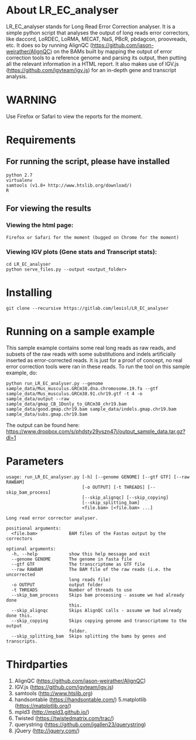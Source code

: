 # About LR_EC_analyser
LR_EC_analyser stands for Long Read Error Correction analyser. It is a simple python script that analyses the output of
long reads error correctors, like daccord, LoRDEC, LoRMA, MECAT, NaS, PBcR, pbdagcon, proovreads, etc. It does so by
running AlignQC (https://github.com/jason-weirather/AlignQC) on the BAMs built by mapping the output of error correction
tools to a reference genome and parsing its output, then putting all the relevant information in a HTML report. It also
makes use of IGV.js (https://github.com/igvteam/igv.js) for an in-depth gene and transcript analysis.

# WARNING
Use Firefox or Safari to view the reports for the moment.

# Requirements

## For running the script, please have installed
```
python 2.7
virtualenv
samtools (v1.8+ http://www.htslib.org/download/)
R
```

## For viewing the results
### Viewing the html page:
    Firefox or Safari for the moment (bugged on Chrome for the moment)
### Viewing IGV plots (Gene stats and Transcript stats):
```
cd LR_EC_analyser
python serve_files.py --output <output_folder>
```


# Installing
```
git clone --recursive https://gitlab.com/leoisl/LR_EC_analyser
```

# Running on a sample example
This sample example contains some real long reads as raw reads, and subsets of the raw reads with some substitutions and
indels artificially inserted as error-corrected reads. It is just for a proof of concept, no real error correction tools
were ran in these reads. To run the tool on this sample example, do:

```
python run_LR_EC_analyser.py --genome sample_data/Mus_musculus.GRCm38.dna.chromosome.19.fa --gtf sample_data/Mus_musculus.GRCm38.91.chr19.gtf -t 4 -o sample_data/output --raw sample_data/gmap_CB_1Donly_to_GRCm38_chr19.bam sample_data/good.gmap.chr19.bam sample_data/indels.gmap.chr19.bam sample_data/subs.gmap.chr19.bam
```

The output can be found here: https://www.dropbox.com/s/phdsty29yszn47j/output_sample_data.tar.gz?dl=1

# Parameters
```
usage: run_LR_EC_analyser.py [-h] [--genome GENOME] [--gtf GTF] [--raw RAWBAM]
                             [-o OUTPUT] [-t THREADS] [--skip_bam_process]
                             [--skip_alignqc] [--skip_copying]
                             [--skip_splitting_bam]
                             <file.bam> [<file.bam> ...]

Long read error corrector analyser.

positional arguments:
  <file.bam>            BAM files of the Fastas output by the correctors

optional arguments:
  -h, --help            show this help message and exit
  --genome GENOME       The genome in fasta file
  --gtf GTF             The transcriptome as GTF file
  --raw RAWBAM          The BAM file of the raw reads (i.e. the uncorrected
                        long reads file)
  -o OUTPUT             output folder
  -t THREADS            Number of threads to use
  --skip_bam_process    Skips bam processing - assume we had already done
                        this.
  --skip_alignqc        Skips AlignQC calls - assume we had already done this.
  --skip_copying        Skips copying genome and transcriptome to the output
                        folder.
  --skip_splitting_bam  Skips splitting the bams by genes and transcripts.
```

# Thirdparties
1. AlignQC (https://github.com/jason-weirather/AlignQC)
2. IGV.js (https://github.com/igvteam/igv.js)
3. samtools (http://www.htslib.org)
4. handsontable (https://handsontable.com/)
5.matplotlib (https://matplotlib.org/)
6. mpld3 (http://mpld3.github.io/)
7. Twisted (https://twistedmatrix.com/trac/)
8. querystring (https://github.com/jgallen23/querystring)
9. jQuery (http://jquery.com/)
